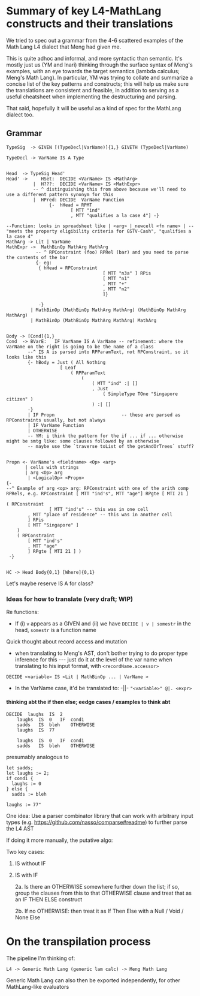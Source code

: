 
# Summary of key L4-MathLang constructs and their translations

We tried to spec out a grammar from the 4-6 scattered examples of the Math Lang L4 dialect that Meng had given me.

This is quite adhoc and informal, and more syntactic than semantic. It's mostly just us (YM and Inari) thinking through the surface syntax of Meng's examples, with an eye towards the target semantics (lambda calculus; Meng's Math Lang). In particular, YM was trying to collate and summarize a concise list of the key patterns and constructs; this will help us make sure the translations are consistent and feasible, in addition to serving as a useful cheatsheet when implementing the destructuring and parsing.

That said, hopefully it will be useful as a kind of spec for the MathLang dialect too.

## Grammar

```
TypeSig  -> GIVEN [(TypeDecl|VarName)]{1,} GIVETH (TypeDecl|VarName)

TypeDecl -> VarName IS A Type


Head  -> TypeSig Head'
Head' ->     HSet:  DECIDE <VarName> IS <MathArg> 
          |  H???:  DECIDE <VarName> IS <MathExpr> 
          -- ^ distinguishing this from above because we'll need to use a different pattern synonym for this
          |  HPred: DECIDE  VarName Function
                {-  hHead = RPMT
                        [ MTT "ind"
                        , MTT "qualifies a la case 4"] -}

--Function: looks in spreadsheet like | <arg> |_newcell <fn name> | --  "meets the property eligibility criteria for GSTV-Cash", "qualifies a la case 4"
MathArg -> Lit | VarName 
MathExpr ->  MathBinOp MathArg MathArg 
           -- ^ RPConstraint (foo) RPRel (bar) and you need to parse the contents of the bar
           {- eg:
            { hHead = RPConstraint
                                    [ MTT "n3a" ] RPis
                                    [ MTT "n1"
                                    , MTT "+"
                                    , MTT "n2"
                                    ]}
                
            -}
         | MathBinOp (MathBinOp MathArg MathArg) (MathBinOp MathArg MathArg)
         | MathBinOp (MathBinOp MathArg MathArg) MathArg


Body -> [Cond]{1,}
Cond  -> BVarE:   IF VarName IS A VarName -- refinement: where the VarName on the right is going to be the name of a class 
        --^ IS A is parsed into RPParamText, not RPConstraint, so it looks like this
        {- hBody = Just ( All Nothing
                    [ Leaf
                        ( RPParamText
                            (
                                ( MTT "ind" :| []
                                , Just
                                    ( SimpleType TOne "Singapore citizen" )
                                ) :| [] 
        -}
        | IF Propn                         -- these are parsed as RPConstraints usually, but not always
        | IF VarName Function            
        | OTHERWISE  
        -- YM: i think the pattern for the if ... if ... otherwise might be smtg like: some clauses followed by an otherwise
        -- maybe use the `traverse toList of the getAndOrTrees` stuff?


Propn <- VarName's <fieldname> <Op> <arg> 
       | cells with strings
       | arg <Op> arg
        | <LogicalOp> <Propn>
{-  
--^ Example of arg <op> arg: RPConstraint with one of the arith comp RPRels, e.g. RPConstraint [ MTT "ind's", MTT "age"] RPgte [ MTI 21 ]

( RPConstraint
                [ MTT "ind's" -- this was in one cell
        , MTT "place of residence" -- this was in another cell
        ] RPis
        [ MTT "Singapore" ]
    )
    ( RPConstraint
        [ MTT "ind's"
        , MTT "age"
        ] RPgte [ MTI 21 ] )
 -}


HC -> Head Body{0,1} [Where]{0,1}  

```

Let's maybe reserve IS A for class?



### Ideas for how to translate (very draft; WIP)

Re functions:
* If (i) `v` appears as a GIVEN and (ii) we have `DECIDE | v | somestr` in the head, `somestr` is a function name

Quick thought about record access and mutation
* when translating to Meng's AST, don't bother trying to do proper type inference for this --- just do it at the level of the var name when translating to his input format, with `<recordName.accessor>`


`DECIDE <variable> IS <Lit | MathBinOp ... | VarName >` 
* In the VarName case, it'd be translated to: -||- `"<variable>" @|. <expr>`


#### thinking abt the if then else; eedge cases / examples to think abt

```
DECIDE 	laughs	IS 	2				
	laughs	IS	0	IF 	cond1				
	sadds	IS	bleh	OTHERWISE					
	laughs	IS	77						
									
	laughs	IS	0	IF 	cond1				
	sadds	IS	bleh	OTHERWISE					
````

presumably analogous to

```
let sadds;
let laughs := 2;
if cond1 { 
  laughs := 0 
} else {
  sadds := bleh

laughs := 77"	
```

One idea: Use a parser combinator library that can work with arbitrary input types (e.g. https://github.com/nasso/comparse#readme) to further parse the L4 AST

If doing it more manually, the putative algo:

Two key cases:
1. IS without IF	

2. IS with IF	

    2a. Is there an OTHERWISE somewhere further down the list; if so, group the clauses from this to that OTHERWISE clause and treat that as an IF THEN ELSE construct	

    2b. If no OTHERWISE: then treat it as If Then Else with a Null / Void / None Else	


# On the transpilation process

The pipeline I'm thinking of:

`L4 -> Generic Math Lang (generic lam calc) -> Meng Math Lang`

Generic Math Lang can also then be exported independently, for other MathLang-like evaluators

